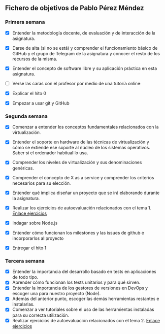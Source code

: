 ## Fichero de objetivos de Pablo Pérez Méndez

### Primera semana

- [X] Entender la metodología docente, de evaluación y de interacción de la asignatura.
- [X] Darse de alta (si no se está) y comprender el funcionamiento básico de GitHub y el grupo de Telegram de la asignatura y conocer el resto de los recursos de la misma.
- [X] Entender el concepto de software libre y su aplicación práctica en esta asignatura.
- [ ] Verse las caras con el profesor por medio de una tutoría online
- [X] Explicar el hito 0
- [X] Empezar a usar git y GitHub


### Segunda semana

- [X] Comenzar a entender los conceptos fundamentales relacionados con la virtualización.
- [X] Entender el soporte en hardware de las técnicas de virtualización y cómo se extiende ese soporte al núcleo de los sistemas operativos. Saber si el ordenador habitual lo usa.
- [X] Comprender los niveles de virtualización y sus denominaciones genéricas.
- [X] Comprender el concepto de X as a service y comprender los criterios necesarios para su elección.
- [X] Entender qué implica diseñar un proyecto que se irá elaborando durante la asignatura.
- [X] Realizar los ejercicios de autoevaluación relacionados con el tema 1.
  [Enlace ejercicios](https://github.com/Megatorpon/IV-Ejercicios-Autoevaluacion/blob/main/Tema_1)
- [X] Indagar sobre Node.js
- [X] Entender cómo funcionan los milestones y las issues de github e incorporarlos al proyecto
- [X] Entregar el hito 1


### Tercera semana

- [X] Entender la importancia del desarrollo basado en tests en aplicaciones de todo tipo.
- [X] Aprender cómo funcionan los tests unitarios y para qué sirven.
- [X] Entender la importancia de los gestores de versiones en DevOps y escoger una para nuestro proyecto (Node).
- [X] Además del anterior punto, escoger las demás herramientas restantes e instalarlas.
- [X] Comenzar a ver tutoriales sobre el uso de las herramientas instaladas para su correcta utilización.
- [X] Realizar ejercicios de autoevaluación relacionados con el tema 2.
  [Enlace ejercicios](https://github.com/Megatorpon/IV-Ejercicios-Autoevaluacion/blob/main/Tema_2)
